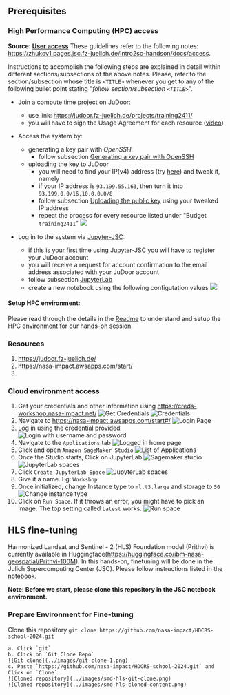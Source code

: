 ## Prerequisites

### High Performance Computing (HPC) access
**Source: [User access](https://gist.github.com/stemauro/aca1e5339babe664169ac7126b2801ce)**
These guidelines refer to the following notes: https://zhukov1.pages.jsc.fz-juelich.de/intro2sc-handson/docs/access.

Instructions to accomplish the following steps are explained in detail within different sections/subsections of the above notes. Please, refer to the section/subsection whose title is `<TITLE>` whenever you get to any of the following bullet point stating "*follow section/subsection `<TITLE>`*".

- Join a compute time project on JuDoor:
    - use link: https://judoor.fz-juelich.de/projects/training2411/
    - you will have to sign the Usage Agreement for each resource ([video](https://drive.google.com/file/d/1mEN1GmWyGFp75uMIi4d6Tpek2NC_X8eY/view))
- Access the system by:
    - generating a key pair with *OpenSSH*:
        - follow subsection [Generating a key pair with OpenSSH](https://zhukov1.pages.jsc.fz-juelich.de/intro2sc-handson/docs/access/#generating-a-key-pair-with-openssh)
    - uploading the key to JuDoor
        - you will need to find your IP(v4) address (try [here](https://www.whatismyip.com/)) and tweak it, namely
        - if your IP address is `93.199.55.163`, then turn it into `93.199.0.0/16,10.0.0.0/8`
        - follow subsection [Uploading the public key](https://zhukov1.pages.jsc.fz-juelich.de/intro2sc-handson/docs/access/#uploading-the-public-key) using your tweaked IP address
        - repeat the process for every resource listed under "Budget `training2411`" ![](https://gist.github.com/assets/80677000/d2b541af-353b-4995-bf2a-c8c0c3257cf9)

- Log in to the system via [Jupyter-JSC](https://jupyter.jsc.fz-juelich.de/hub/login):
     - if this is your first time using Jupyter-JSC you will have to register your JuDoor account
     - you will receive a request for account confirmation to the email address associated with your JuDoor account
     - follow subsection [JupyterLab](https://zhukov1.pages.jsc.fz-juelich.de/intro2sc-handson/docs/access/#jupyterlab)
     - create a new notebook using the following configutation values ![](https://gist.github.com/assets/80677000/3e65282f-8152-48d8-badd-d7aef14d0d3b)

#### Setup HPC environment:

Please read through the details in the [Readme](../sc_venv_template/readme.md) to understand and setup the HPC environment for our hands-on session.

### Resources
1. https://judoor.fz-juelich.de/
2. https://nasa-impact.awsapps.com/start/
3. 

### Cloud environment access
1. Get your credentials and other information using https://creds-workshop.nasa-impact.net/
![Get Credentials](../images/credential.png)
![Credentials](../images/credentials-show.png)
2. Navigate to https://nasa-impact.awsapps.com/start#/ 
![Login Page](../images/login-1.png)
3. Log in using the credential provided
![Login with username and password](../images/login-2.png)
4. Navigate to the `Applications` tab
![Logged in home page](../images/loggedin.png)
5. Click and open `Amazon SageMaker Studio`
![List of Applications](../images/applications.png)
6. Once the Studio starts, Click on JupyterLab
![Sagemaker studio](../images/sagemaker-studio.png)
![JupyterLab spaces](../images/jupyterlab-spaces.png)
7. Click `Create JupyterLab Space`
![JupyterLab spaces](../images/create-jupyterlab-env.png)
8. Give it a name. Eg: `Workshop`
9. Once initialized, change Instance type to `ml.t3.large` and storage to `50`
![Change instance type](../images/update-instance-type.png)
10. Click on `Run Space`. If it throws an error, you might have to pick an Image. The top setting called `Latest` works. 
![Run space](../images/updated-instance-config.png)

## HLS fine-tuning
Harmonized Landsat and Sentinel - 2 (HLS) Foundation model (Prithvi) is currently available in Huggingface(https://huggingface.co/ibm-nasa-geospatial/Prithvi-100M). In this hands-on, finetuning will be done in the Julich Supercomputing Center (JSC). Please follow instructions listed in the [notebook](../HLS-finetuning/notebooks/hls-fm-finetuning.ipynb).

**Note: Before we start, please clone this repository in the JSC notebook environment.**

### Prepare Environment for Fine-tuning
 Clone this repository `git clone https://github.com/nasa-impact/HDCRS-school-2024.git`
```
a. Click `git`
b. Click on `Git Clone Repo`
![Git clone](../images/git-clone-1.png)
c. Paste `https://github.com/nasa-impact/HDCRS-school-2024.git` and Click on `Clone`.
![Cloned repository](../images/smd-hls-git-clone.png)
![Cloned repository](../images/smd-hls-cloned-content.png)
```
